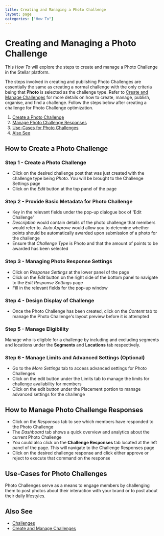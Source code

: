 ```yaml
---
title: Creating and Managing a Photo Challenge
layout: page
categories: ["How To"]
---
```

# Creating and Managing a Photo Challenge 

This *How To* will explore the steps to create and manage a Photo Challenge in the Stellar platform. 

The steps involved in creating and publishing Photo Challenges are essentially the same as creating a normal challenge with the only criteria being that **Photo** is selected as the challenge type. Refer to [Create and Manage Challenges](./../manage_challenges) for more details on how to create, manage, publish, organise, and find a challenge. Follow the steps below after creating a challenge for Photo Challenge optimization.  

1. [Create a Photo Challenge](#new)
2. [Manage Photo Challenge Responses](#response)
3. [Use-Cases for Photo Challenges](#use)
4. [Also See](#also)

## <a name="new"></a>How to Create a Photo Challenge
### Step 1 - Create a Photo Challenge
* Click on the desired challenge post that was just created with the challenge type being *Photo*. You will be brought to the Challenge Settings page
* Click on the *Edit* button at the top panel of the page

### Step 2 - Provide Basic Metadata for Photo Challenge  
* Key in the relevant fields under the pop-up dialogue box of 'Edit Challenge'
* *Description* would contain details of the photo challenge that members would refer to. *Auto Approve* would allow you to determine whether points should be automatically awarded upon submission of a photo for the challenge
* Ensure that *Challenge Type* is Photo and that the amount of points to be awarded has been selected

### Step 3 - Managing Photo Response Settings
* Click on *Response Settings* at the lower panel of the page
* Click on the *Edit* button on the right side of the bottom panel to navigate to the *Edit Response Settings* page
* Fill in the relevant fields for the pop-up window

### Step 4 - Design Display of Challenge
* Once the Photo Challenge has been created, click on the *Content* tab to manage the Photo Challenge's layout preview before it is attempted

### Step 5 - Manage Eligibility
Manage who is eligible for a challenge by including and excluding segments and locations under the **Segments** and **Locations** tab respectively.

### Step 6 - Manage Limits and Advanced Settings (Optional)
* Go to the *More Settings* tab to access advanced settings for Photo Challenges 
* Click on the edit button under the Limits tab to manage the limits for challenge availability for members
* Click on the edit button under the Placement portion to manage advanced settings for the challenge


## <a name="response"></a>How to Manage Photo Challenge Responses 
* Click on the *Responses* tab to see which members have responded to the Photo Challenge
* The *Dashboard* tab shows a quick overview and analytics about the current Photo Challenge
* You could also click on the **Challenge Responses** tab located at the left panel of the page. This will navigate to the Challenge Responses page
* Click on the desired challenge response and click either approve or reject to execute that command on the response


## <a name="use"></a>Use-Cases for Photo Challenges
Photo Challenges serve as a means to engage members by challenging them to post photos about their interaction with your brand or to post about their daily lifestyles. 

## <a name="also"></a>Also See
* [Challenges](./../../concepts/challenges)
* [Create and Manage Challenges](./../manage_challenges)
